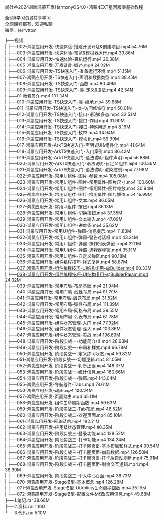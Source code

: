 尚硅谷2024最新鸿蒙开发HarmonyOS4.0+鸿蒙NEXT星河版零基础教程

全网it学习资源共享学习<br>全网课程都有，欢迎私聊<br>微信：jerryttom<br>

├──视频<br> | ├──002-鸿蒙应用开发-快速体验-搭建开发环境&amp;创建项目.mp4 54.76M<br> | ├──003-鸿蒙应用开发-快速体验-预览&amp;模拟器运行.mp4 39.86M<br> | ├──004-鸿蒙应用开发-快速体验-真机运行.mp4 26.38M<br> | ├──005-鸿蒙应用开发-开发语言-概述.mp4 24.92M<br> | ├──006-鸿蒙应用开发-TS快速入门-准备运行环境.mp4 51.15M<br> | ├──007-鸿蒙应用开发-TS快速入门-声明和数据类型.mp4 38.46M<br> | ├──008-鸿蒙应用开发-TS快速入门-函数.mp4 80.49M<br> | ├──009-鸿蒙应用开发-TS快速入门-类-定义&amp;语法.mp4 42.54M<br> | ├──01.教程简介.mp4 101.34M<br> | ├──010-鸿蒙应用开发-TS快速入门-类-继承.mp4 39.68M<br> | ├──011-鸿蒙应用开发-TS快速入门-类-访问修饰符.mp4 50.01M<br> | ├──012-鸿蒙应用开发-TS快速入门-接口-语法&amp;多态.mp4 32.53M<br> | ├──013-鸿蒙应用开发-TS快速入门-接口-作用.mp4 31.90M<br> | ├──014-鸿蒙应用开发-TS快速入门-接口-特殊用途.mp4 8.19M<br> | ├──015-鸿蒙应用开发-TS快速入门-枚举.mp4 34.94M<br> | ├──016-鸿蒙应用开发-TS快速入门-模块化.mp4 59.99M<br> | ├──017-鸿蒙应用开发-ArkTS快速入门-声明式UI&amp;组件化.mp4 41.64M<br> | ├──018-鸿蒙应用开发-ArkTS快速入门-入门案例.mp4 86.42M<br> | ├──019-鸿蒙应用开发-ArkTS快速入门-语法说明-组件声明.mp4 56.88M<br> | ├──020-鸿蒙应用开发-ArkTS快速入门-语法说明-自定义组件.mp4 100.36M<br> | ├──021-鸿蒙应用开发-ArkTS快速入门-语法说明-渲染控制.mp4 77.98M<br> | ├──022-鸿蒙应用开发-常用UI组件-图片-参数.mp4 105.08M<br> | ├──023-鸿蒙应用开发-常用UI组件-图片-常用属性-图片尺寸.mp4 100.60M<br> | ├──024-鸿蒙应用开发-常用UI组件-图片-常用属性-图片缩放.mp4 30.94M<br> | ├──025-鸿蒙应用开发-常用UI组件-图片-常用属性-图片插值.mp4 15.99M<br> | ├──026-鸿蒙应用开发-常用UI组件-文本.mp4 86.05M<br> | ├──027-鸿蒙应用开发-常用UI组件-按钮.mp4 36.13M<br> | ├──028-鸿蒙应用开发-常用UI组件-切换按钮.mp4 37.35M<br> | ├──029-鸿蒙应用开发-常用UI组件-文本输入.mp4 47.09M<br> | ├──030-鸿蒙应用开发-常用UI组件-进度条.mp4 35.62M<br> | ├──031-鸿蒙应用开发-常用UI组件-弹窗-消息提示.mp4 11.83M<br> | ├──032-鸿蒙应用开发-常用UI组件-弹窗-警告对话框.mp4 43.24M<br> | ├──033-鸿蒙应用开发-常用UI组件-弹窗-操作列表弹窗-.mp4 21.11M<br> | ├──034-鸿蒙应用开发-常用UI组件-弹窗-选择器弹窗.mp4 35.19M<br> | ├──035-鸿蒙应用开发-常用UI组件-自定义弹窗.mp4 90.18M<br> | ├──036-鸿蒙应用开发-组件编程技巧-样式复用.mp4 58.87M<br> | ├──037-鸿蒙应用开发-组件编程技巧-UI结构复用-@Builder.mp4 60.33M<br> | ├──038-鸿蒙应用开发-组件编程技巧-UI结构复用-@BuilderParam.mp4 24.32M<br> | ├──039-鸿蒙应用开发-常用布局-布局基础.mp4 21.94M<br> | ├──040-鸿蒙应用开发-常用布局-线性布局.mp4 51.79M<br> | ├──041-鸿蒙应用开发-常用布局-层迭布局.mp4 31.52M<br> | ├──042-鸿蒙应用开发-常用布局-弹性布局.mp4 111.39M<br> | ├──043-鸿蒙应用开发-常用布局-网格布局.mp4 39.55M<br> | ├──044-鸿蒙应用开发-常用布局-列表布局.mp4 61.78M<br> | ├──045-鸿蒙应用开发-组件状态管理-入门.mp4 77.92M<br> | ├──046-鸿蒙应用开发-组件状态管理-深入.mp4 103.86M<br> | ├──047-鸿蒙应用开发-组件状态管理-实战.mp4 196.69M<br> | ├──048-鸿蒙应用开发-阶段实战一-功能简介(1).mp4 28.93M<br> | ├──049-鸿蒙应用开发-阶段实战一-布局和样式.mp4 66.78M<br> | ├──050-鸿蒙应用开发-阶段实战一-定义练习状态.mp4 59.82M<br> | ├──051-鸿蒙应用开发-阶段实战一-切题逻辑.mp4 81.05M<br> | ├──052-鸿蒙应用开发-阶段实战一-判断正误.mp4 148.37M<br> | ├──053-鸿蒙应用开发-阶段实战一-统计信息.mp4 160.66M<br> | ├──054-鸿蒙应用开发-阶段实战一-弹窗.mp4 143.04M<br> | ├──055-鸿蒙应用开发-导航组件-Tabs.mp4 78.61M<br> | ├──056-鸿蒙应用开发-动画.mp4 120.34M<br> | ├──057-鸿蒙应用开发-页面路由.mp4 65.11M<br> | ├──058-鸿蒙应用开发-组件生命周期函数.mp4 59.63M<br> | ├──059-鸿蒙应用开发-阶段实战二-Tab布局.mp4 46.52M<br> | ├──060-鸿蒙应用开发-阶段实战二-欢迎页面.mp4 85.10M<br> | ├──061-鸿蒙应用开发-网络请求.mp4 182.31M<br> | ├──062-鸿蒙应用开发-应用级状态管理.mp4 80.35M<br> | ├──063-鸿蒙应用开发-阶段实战三-登录功能.mp4 128.52M<br> | ├──064-鸿蒙应用开发-阶段实战三-打卡功能.mp4 134.24M<br> | ├──065-鸿蒙应用开发-阶段实战三-打卡圈页面-基本布局和样式.mp4 99.54M<br> | ├──066-鸿蒙应用开发-阶段实战三-打卡圈页面-加载数据.mp4 126.50M<br> | ├──067-鸿蒙应用开发-阶段实战三-打卡圈页面-打卡后自动刷新.mp4 75.91M<br> | ├──068-鸿蒙应用开发-阶段实战三-打卡圈页面-剩余交互逻辑.mp4.mp4 38.99M<br> | ├──069-鸿蒙应用开发-阶段实战三-个人中心页面.mp4 36.73M<br> | ├──070-鸿蒙应用开发-Stage模型-基本概念.mp4 126.28M<br> | ├──071-鸿蒙应用开发-Stage模型-UIAblitity生命周期函数.mp4 36.19M<br> | └──072-鸿蒙应用开发-Stage模型-配置文件&amp;修改应用信息.mp4 49.68M<br> ├──1.笔记.rar 38.68M<br> ├──2.资料.rar 1.16G<br> └──3.代码.rar 5.10M